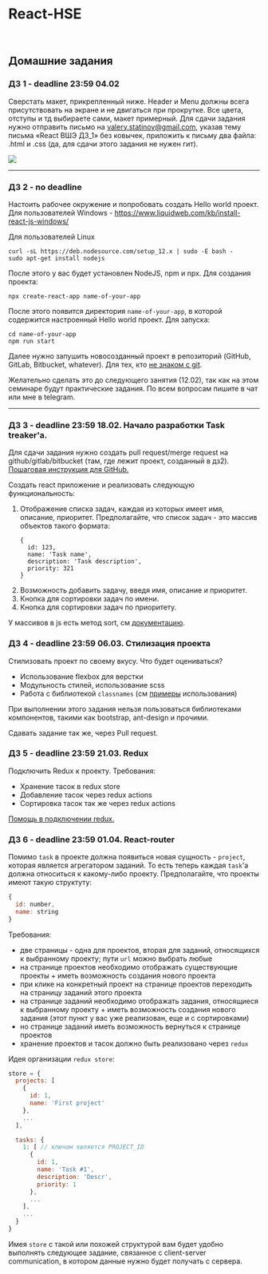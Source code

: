 # React-HSE
<br>

## Домашние задания
### **ДЗ 1** - deadline 23:59 04.02
Сверстать макет, прикрепленный ниже. Header и Menu должны всега присутствовать на экране и не двигаться при прокрутке. Все цвета, отступы и тд выбираете сами, макет примерный.
Для сдачи задания нужно отправить письмо на valery.statinov@gmail.com, указав тему письма «React ВШЭ ДЗ_1» без ковычек, приложить к письму два файла: .html и .css (да, для сдачи этого задания не нужен гит).

![](images/hw1.jpg)

---

### **ДЗ 2** - no deadline
Настоить рабочее окружение и попробовать создать Hello world проект.
Для пользователей Windows - https://www.liquidweb.com/kb/install-react-js-windows/

Для пользователей Linux
```
curl -sL https://deb.nodesource.com/setup_12.x | sudo -E bash -
sudo apt-get install nodejs
```
После этого у вас будет установлен NodeJS, npm и npx. Для создания проекта:
```
npx create-react-app name-of-your-app
```
После этого появится директория `name-of-your-app`, в которой содержится настроенный Hello world проект. Для запуска:
```
cd name-of-your-app
npm run start
```

Далее нужно запушить новосозданный проект в репозиторий (GitHub, GitLab, Bitbucket, whatever). Для тех, кто [не знаком с git](AboutGit.md).


Желательно сделать это до следующего занятия (12.02), так как на этом семинаре будут практические задания. По всем вопросам пишите в чат или мне в telegram.

---

### **ДЗ 3** - deadline 23:59 18.02. Начало разработки Task treaker'a.

Для сдачи задания нужно создать pull request/merge request на github/gitlab/bitbucket (там, где лежит проект, созданный в дз2). [Пошаговая инструкция для GitHub.](AboutPullRequests.md)

Создать react приложение и реализовать следующую функциональность:

1. Отображение списка задач, каждая из которых имеет имя, описание, приоритет. Предполагайте, что список задач - это массив объектов такого формата:
    ```
    {
      id: 123,
      name: 'Task name',
      description: 'Task description',
      priority: 321
    }
    ```
2. Возможность добавить задачу, введя имя, описание и приоритет.
3. Кнопка для сортировки задач по имени.
4. Кнопка для сортировки задач по приоритету.

У массивов в js есть метод sort, см [документацию](https://developer.mozilla.org/en-US/docs/Web/JavaScript/Reference/Global_Objects/Array/sort).


### **ДЗ 4** - deadline 23:59 06.03. Стилизация проекта
Стилизовать проект по своему вкусу. Что будет оцениваться?
  * Использование flexbox для верстки
  * Модульность стилей, использование scss
  * Работа с библиотекой `classnames` (см [примеры](seminar_4_flexbox_node-sass/examples/react-styles/src/App.jsx) использования)

При выполнении этого задания нельзя пользоваться библиотеками компонентов, такими как bootstrap, ant-design и прочими.

Сдавать задание так же, через Pull request.

### **ДЗ 5** - deadline 23:59 21.03. Redux
Подключить Redux к проекту. Требования:
  * Хранение тасок в redux store
  * Добавление тасок через redux actions
  * Сортировка тасок так же через redux actions

[Помощь в подключении redux.](ReduxHelp.md)

### **ДЗ 6** - deadline 23:59 01.04. React-router
Помимо `task` в проекте должна появиться новая сущность - `project`, которая является агрегатором заданий. То есть теперь каждая `task`'a должна относиться к какому-либо проекту. Предполагайте, что проекты имеют такую структуту:
  ```javascript
  {
    id: number,
    name: string
  }
  ```
Требования:
  * две страницы - одна для проектов, вторая для заданий, относящихся к выбранному проекту; пути `url` можно выбрать любые
  * на странице проектов необходимо отображать существующие проекты + иметь возможность создания нового проекта
  * при клике на конкретный проект на странице проектов переходить на страницу заданий этого проекта
  * на странице заданий необходимо отображать задания, относящиеся к выбранному проекту + иметь возможность создания нового задания (этот пункт у вас уже реализован, еще и с сортировками)
  * но странице заданий иметь возможность вернуться к странице проектов
  * хранение проектов и тасок должно быть реализовано через `redux`

Идея организации `redux store`:

```javascript
store = {
  projects: [
    {
      id: 1,
      name: 'First project'
    },
    ...
  ],

  tasks: {
    1: [ // ключом является PROJECT_ID
      {
        id: 1,
        name: 'Task #1',
        description: 'Descr',
        priority: 1
      },
      ...
    ],
    ...
  }
}
```
Имея `store` с такой или похожей структурой вам будет удобно выполнять следующее задание, связанное с client-server communication, в котором данные нужно будет получать с сервера.